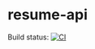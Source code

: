 # resume-api

Build status: 
[![CI](https://github.com/jabbson/resume-api/actions/workflows/deploy.yml/badge.svg)](https://github.com/jabbson/resume-api/actions/workflows/deploy.yml)